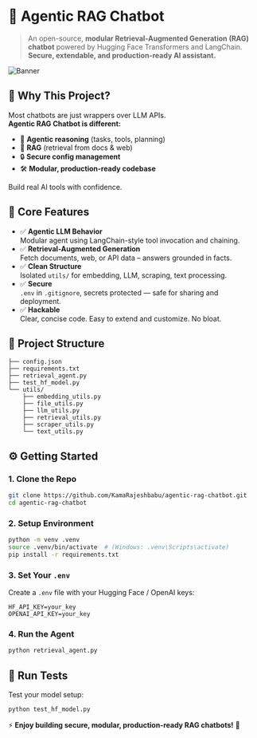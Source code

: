 # 🤖 Agentic RAG Chatbot

> An open-source, **modular Retrieval-Augmented Generation (RAG) chatbot** powered by Hugging Face Transformers and LangChain.  
> **Secure, extendable, and production-ready AI assistant.**

![Banner](<img width="1536" height="1024" alt="generated-image" src="https://github.com/user-attachments/assets/7c845f6c-f70c-4651-a3c8-479daf225eb0" />)


## 🚀 Why This Project?

Most chatbots are just wrappers over LLM APIs.  
**Agentic RAG Chatbot is different:**

- 🧩 **Agentic reasoning** (tasks, tools, planning)
- 📖 **RAG** (retrieval from docs & web)
- 🔒 **Secure config management**
- 🛠️ **Modular, production-ready codebase**

Build real AI tools with confidence.

## 🧠 Core Features

- ✅ **Agentic LLM Behavior**  
  Modular agent using LangChain-style tool invocation and chaining.
- ✅ **Retrieval-Augmented Generation**  
  Fetch documents, web, or API data – answers grounded in facts.
- ✅ **Clean Structure**  
  Isolated `utils/` for embedding, LLM, scraping, text processing.
- ✅ **Secure**  
  `.env` in `.gitignore`, secrets protected — safe for sharing and deployment.
- ✅ **Hackable**  
  Clear, concise code. Easy to extend and customize. No bloat.

## 📁 Project Structure

```text
├── config.json
├── requirements.txt
├── retrieval_agent.py
├── test_hf_model.py
└── utils/
    ├── embedding_utils.py
    ├── file_utils.py
    ├── llm_utils.py
    ├── retrieval_utils.py
    ├── scraper_utils.py
    └── text_utils.py
```

## ⚙️ Getting Started

### 1. Clone the Repo

```bash
git clone https://github.com/KamaRajeshbabu/agentic-rag-chatbot.git
cd agentic-rag-chatbot
```

### 2. Setup Environment

```bash
python -m venv .venv
source .venv/bin/activate  # (Windows: .venv\Scripts\activate)
pip install -r requirements.txt
```

### 3. Set Your `.env`

Create a `.env` file with your Hugging Face / OpenAI keys:

```env
HF_API_KEY=your_key
OPENAI_API_KEY=your_key
```

### 4. Run the Agent

```bash
python retrieval_agent.py
```

## 🧪 Run Tests

Test your model setup:

```bash
python test_hf_model.py
```



⚡ **Enjoy building secure, modular, production-ready RAG chatbots!** 🚀

